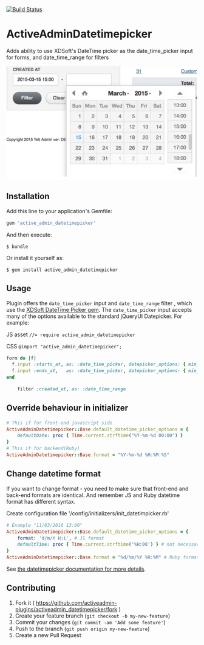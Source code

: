 [![Build Status](https://img.shields.io/travis/activeadmin-plugins/active_admin_datetimepicker.svg)](https://travis-ci.org/activeadmin-plugins/active_admin_datetimepicker)

# ActiveAdminDatetimepicker

Adds ability to use XDSoft's DateTime picker as the date_time_picker input for forms, and date_time_range for filters


![ActiveAdminDatetimepicker](https://raw.githubusercontent.com/ActiveAdminPlugins/activeadmin_datetimepicker/master/screen/screen.png "ActiveAdminDatetimepicker")

## Installation

Add this line to your application's Gemfile:

```ruby
gem 'active_admin_datetimepicker'
```

And then execute:

    $ bundle

Or install it yourself as:

    $ gem install active_admin_datetimepicker

## Usage

Plugin  offers the `date_time_picker` input and `date_time_range` filter , which use the [XDSoft DateTime Picker gem](https://github.com/shekibobo/xdan-datetimepicker-rails).
The `date_time_picker` input accepts many of the options available to the standard jQueryUI Datepicker. For example:

 JS asset
 ```//= require active_admin_datetimepicker```

 CSS
 ```@import "active_admin_datetimepicker";```


```ruby
form do |f|
  f.input :starts_at, as: :date_time_picker, datepicker_options: { min_date: "2013-10-8",        max_date: "+3D" }
  f.input :ends_at,   as: :date_time_picker, datepicker_options: { min_date: 3.days.ago.to_date, max_date: "+1W +5D" }
end
```

```ruby
    filter :created_at, as: :date_time_range
```


## Override behaviour in initializer
```ruby
# This if for front-end javascript side
ActiveAdminDatetimepicker::Base.default_datetime_picker_options = {
    defaultDate: proc { Time.current.strftime("%Y-%m-%d 00:00") }
}
# This if for backend(Ruby)
ActiveAdminDatetimepicker::Base.format = "%Y-%m-%d %H:%M:%S"
```

## Change datetime format
If you want to change format - you need to make sure that front-end and back-end formats are identical. And remember JS and Ruby datetime format has different syntax.

Create configuration file '/config/initializers/init_datetimpicker.rb'

```ruby
# Example "11/03/2016 13:00"
ActiveAdminDatetimepicker::Base.default_datetime_picker_options = {
    format: 'd/m/Y H:i', # JS format
    defaultTime: proc { Time.current.strftime('%H:00') } # not necessary
}
ActiveAdminDatetimepicker::Base.format = "%d/%m/%Y %H:%M" # Ruby format
```

See [the datetimepicker documentation for more details](http://xdsoft.net/jqplugins/datetimepicker/).


## Contributing

1. Fork it ( https://github.com/activeadmin-plugins/activeadmin_datetimepicker/fork )
2. Create your feature branch (`git checkout -b my-new-feature`)
3. Commit your changes (`git commit -am 'Add some feature'`)
4. Push to the branch (`git push origin my-new-feature`)
5. Create a new Pull Request
